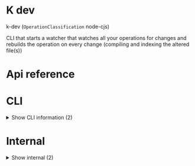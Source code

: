 # K dev

k-dev (`OperationClassification` node-cjs)

CLI that starts a watcher that watches all your operations for changes and rebuilds the operation on every change (compiling and indexing the altered file(s))




# Api reference

# CLI

<details><summary>Show CLI information (2)</summary>
    
  # devCli()

The dev-cli runs the `dev` command which watches your operations with restarts

You can specify a customManualProjectRoot, which can be a relative or absolute path. If relative, it will use your cwd with the relative path to make an absolute path, that will in turn be passed to the `dev` function.


| Input      |    |    |
| ---------- | -- | -- |
| - | | |
| **Output** |    |    |



## 📄 devCli (unexported const)

The dev-cli runs the `dev` command which watches your operations with restarts

You can specify a customManualProjectRoot, which can be a relative or absolute path. If relative, it will use your cwd with the relative path to make an absolute path, that will in turn be passed to the `dev` function.
  </details>

# Internal

<details><summary>Show internal (2)</summary>
    
  # dev()

Running this function will start a watcher that watches all your operations for changes and rebuilds the operation on every change (compiling and indexing the altered file(s))


| Input      |    |    |
| ---------- | -- | -- |
| manualProjectRoot (optional) | string | manual project root for finding the operations |
| **Output** |    |    |



## 📄 dev (exported const)

Running this function will start a watcher that watches all your operations for changes and rebuilds the operation on every change (compiling and indexing the altered file(s))
  </details>

